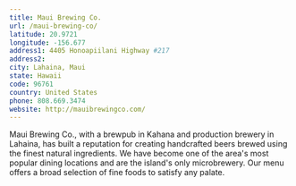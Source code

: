 ```yaml
---
title: Maui Brewing Co.
url: /maui-brewing-co/
latitude: 20.9721
longitude: -156.677
address1: 4405 Honoapiilani Highway #217
address2: 
city: Lahaina, Maui
state: Hawaii
code: 96761
country: United States
phone: 808.669.3474
website: http://mauibrewingco.com/
---
```

Maui Brewing Co., with a brewpub in Kahana and production brewery in Lahaina, has built a reputation for creating handcrafted beers brewed using the finest natural ingredients.  We have become one of the area's most popular dining locations and are the island's only microbrewery.  Our menu offers a broad selection of fine foods to satisfy any palate.
